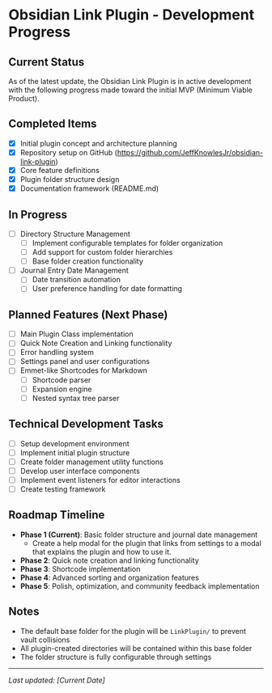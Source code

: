 # Obsidian Link Plugin - Development Progress

## Current Status
As of the latest update, the Obsidian Link Plugin is in active development with the following progress made toward the initial MVP (Minimum Viable Product).

## Completed Items
- [x] Initial plugin concept and architecture planning
- [x] Repository setup on GitHub (https://github.com/JeffKnowlesJr/obsidian-link-plugin)
- [x] Core feature definitions
- [x] Plugin folder structure design
- [x] Documentation framework (README.md)

## In Progress
- [ ] Directory Structure Management
  - [ ] Implement configurable templates for folder organization
  - [ ] Add support for custom folder hierarchies
  - [ ] Base folder creation functionality
- [ ] Journal Entry Date Management
  - [ ] Date transition automation
  - [ ] User preference handling for date formatting

## Planned Features (Next Phase)
- [ ] Main Plugin Class implementation
- [ ] Quick Note Creation and Linking functionality
- [ ] Error handling system
- [ ] Settings panel and user configurations
- [ ] Emmet-like Shortcodes for Markdown
  - [ ] Shortcode parser
  - [ ] Expansion engine
  - [ ] Nested syntax tree parser

## Technical Development Tasks
- [ ] Setup development environment
- [ ] Implement initial plugin structure
- [ ] Create folder management utility functions
- [ ] Develop user interface components
- [ ] Implement event listeners for editor interactions
- [ ] Create testing framework

## Roadmap Timeline
- **Phase 1 (Current)**: Basic folder structure and journal date management
  - Create a help modal for the plugin that links from settings to a modal that explains the plugin and how to use it.
- **Phase 2**: Quick note creation and linking functionality
- **Phase 3**: Shortcode implementation
- **Phase 4**: Advanced sorting and organization features
- **Phase 5**: Polish, optimization, and community feedback implementation

## Notes
- The default base folder for the plugin will be `LinkPlugin/` to prevent vault collisions
- All plugin-created directories will be contained within this base folder
- The folder structure is fully configurable through settings

---

*Last updated: [Current Date]*